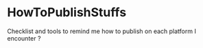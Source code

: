 # HowToPublishStuffs
Checklist and tools to remind me how to publish on each platform I encounter ?
